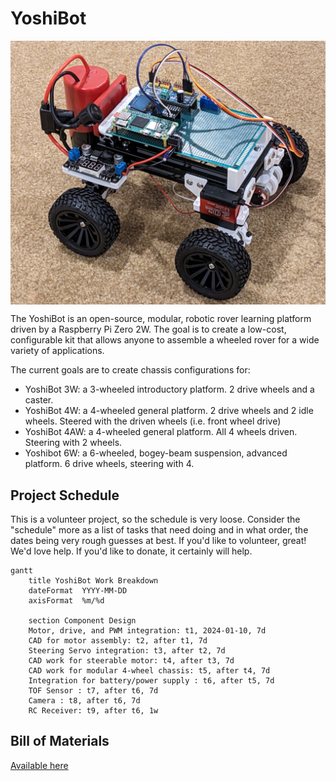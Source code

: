 # YoshiBot

<img width="600" align="center" src="Docs/Images/yoshibot-fwd-1.jpg" />

The YoshiBot is an open-source, modular, robotic rover learning platform driven by a Raspberry Pi Zero 2W.  The goal is to create a low-cost, configurable kit that allows anyone to assemble a wheeled rover for a wide variety of applications.

The current goals are to create chassis configurations for:

- YoshiBot 3W: a 3-wheeled introductory platform.  2 drive wheels and a caster.
- YoshiBot 4W: a 4-wheeled general platform.  2 drive wheels and 2 idle wheels.  Steered with the driven wheels (i.e. front wheel drive)
- YoshiBot 4AW: a 4-wheeled general platform. All 4 wheels driven.  Steering with 2 wheels.
- Yoshibot 6W: a 6-wheeled, bogey-beam suspension, advanced platform.  6 drive wheels, steering with 4.


## Project Schedule

This is a volunteer project, so the schedule is very loose.  Consider the "schedule" more as a list of tasks that need doing and in what order, the dates being very rough guesses at best.  If you'd like to volunteer, great!  We'd love help.  If you'd like to donate, it certainly will help.

```mermaid
gantt
    title YoshiBot Work Breakdown
    dateFormat  YYYY-MM-DD
    axisFormat  %m/%d
    
    section Component Design
    Motor, drive, and PWM integration: t1, 2024-01-10, 7d
    CAD for motor assembly: t2, after t1, 7d
    Steering Servo integration: t3, after t2, 7d
    CAD work for steerable motor: t4, after t3, 7d
    CAD work for modular 4-wheel chassis: t5, after t4, 7d
    Integration for battery/power supply : t6, after t5, 7d
    TOF Sensor : t7, after t6, 7d
    Camera : t8, after t6, 7d
    RC Receiver: t9, after t6, 1w

```

## Bill of Materials

[Available here](Docs/bom.md)